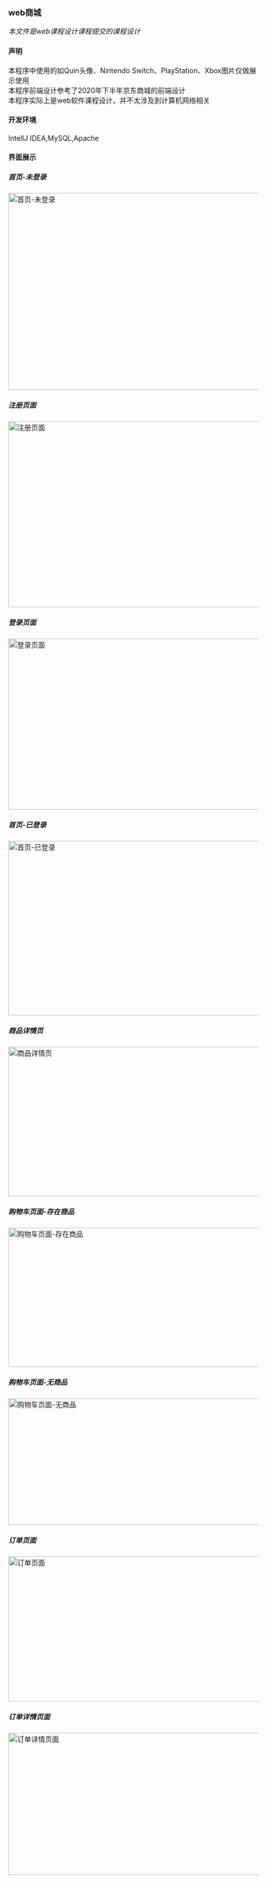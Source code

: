 ### web商城
*本文件是web课程设计课程提交的课程设计*
#### 声明
本程序中使用的如Quin头像、Nintendo Switch、PlayStation、Xbox图片仅做展示使用  
本程序前端设计参考了2020年下半年京东商城的前端设计  
本程序实际上是web软件课程设计，并不太涉及到计算机网络相关
#### 开发环境
IntellJ IDEA,MySQL,Apache
#### 界面展示
##### 首页-未登录
<img width="612" height="396" alt="首页-未登录" src="https://github.com/user-attachments/assets/6a7b6ef8-8b92-4a1c-b38f-ba77611a3715" />

##### 注册页面
<img width="631" height="374" alt="注册页面" src="https://github.com/user-attachments/assets/d1cad7dc-49b6-4771-b257-23834fb81b9f" />

##### 登录页面
<img width="636" height="344" alt="登录页面" src="https://github.com/user-attachments/assets/7dd02502-b801-4e1b-a995-1e245a79f60b" />

##### 首页-已登录
<img width="543" height="351" alt="首页-已登录" src="https://github.com/user-attachments/assets/163196f8-388d-4fa2-a4d9-f811e981ad2a" />

##### 商品详情页
<img width="569" height="301" alt="商品详情页" src="https://github.com/user-attachments/assets/b7bc0428-e64a-4790-92b0-57e5ba9f01a0" />

##### 购物车页面-存在商品
<img width="591" height="280" alt="购物车页面-存在商品" src="https://github.com/user-attachments/assets/bddc0d4f-a39a-43e2-98be-e335e993cf61" />

##### 购物车页面-无商品
<img width="540" height="255" alt="购物车页面-无商品" src="https://github.com/user-attachments/assets/1705b188-116c-45b3-a5c8-6ef119259284" />

##### 订单页面
<img width="616" height="292" alt="订单页面" src="https://github.com/user-attachments/assets/2bb54c4a-a407-4e68-9e6e-f017a44ab327" />

##### 订单详情页面
<img width="605" height="286" alt="订单详情页面" src="https://github.com/user-attachments/assets/d2586b08-fa4f-4581-9ddd-5217a27f5e6c" />
